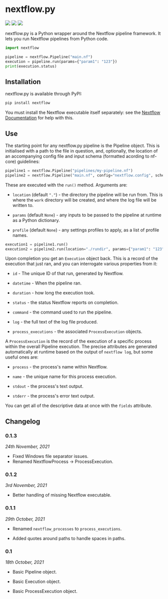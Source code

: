 # nextflow.py

![](https://github.com/goodwright/nextflow.py/actions/workflows/main.yml/badge.svg)
[![](https://img.shields.io/pypi/pyversions/nextflow.svg?color=3776AB&logo=python&logoColor=white)](https://www.python.org/)
[![](https://img.shields.io/pypi/l/nextflow.svg?color=blue)](https://github.com/goodwright/nextflow.py/blob/master/LICENSE)

nextflow.py is a Python wrapper around the Nextflow pipeline framework. It lets
you run Nextflow pipelines from Python code.

```python
import nextflow

pipeline = nextflow.Pipeline("main.nf")
execution = pipeline.run(params={"param1": "123"})
print(execution.status)
```

## Installation

nextflow.py is available through PyPI:

```bash
pip install nextflow
```

You must install the Nextflow executable itself separately: see the
[Nextflow Documentation](https://www.nextflow.io/docs/latest/getstarted.html#installation)
for help with this.

## Use

The starting point for any nextflow.py pipeline is the Pipeline object. This is
initialised with a path to the file in question, and, optionally, the location
of an accompanying config file and input schema (formatted acording to nf-core)
guidelines:

```python
pipeline1 = nextflow.Pipeline("pipelines/my-pipeline.nf")
pipeline2 = nextflow.Pipeline("main.nf", config="nextflow.config", schema="inputs.json")
```

These are executed with the `run()` method. Arguments are:

- `location` (default `"."`) - the directory the pipeline will be run from. This
is where the `work` directory will be created, and where the log file will be
written to.

- `params` (default `None`) - any inputs to be passed to the pipeline at runtime
as a Python dictionary.

- `profile` (default `None`) - any settings profiles to apply, as a list of
profile names.

```python
execution1 = pipeline1.run()
execution2 = pipeline2.run(location="./rundir", params={"param1": "123"}, profile=["docker", "test"])
```

Upon completion you get an `Execution` object back. This is a record of the
execution that just ran, and you can interrogate various properties from it:

- `id` - The unique ID of that run, generated by Nextflow.

- `datetime` - When the pipeline ran.

- `duration` - how long the execution took.

- `status` - the status Nextflow reports on completion.

- `command` - the command used to run the pipeline.

- `log` - the full text of the log file produced.

- `process_executions` - the associated `ProcessExecution` objects.

A `ProcessExecution` is the record of the execution of a specific process within
the overall Pipeline execution. The precise attributes are generated
automatically at runtime based on the output of `nextflow log`, but some useful
ones are:

- `process` - the process's name within Nextflow.

- `name` - the unique name for this process execution.

- `stdout` - the process's text output.

- `stderr` - the process's error text output.

You can get all of the descriptive data at once with the `fields` attribute.

## Changelog

### 0.1.3

*24th November, 2021*

- Fixed Windows file separator issues.
- Renamed NextflowProcess -> ProcessExecution.

### 0.1.2

*3rd November, 2021*

- Better handling of missing Nextflow executable.

### 0.1.1

*29th October, 2021*

- Renamed `nextflow_processes` to `process_executions`.

- Added quotes around paths to handle spaces in paths.

### 0.1

*18th October, 2021*

- Basic Pipeline object.

- Basic Execution object.

- Basic ProcessExecution object.